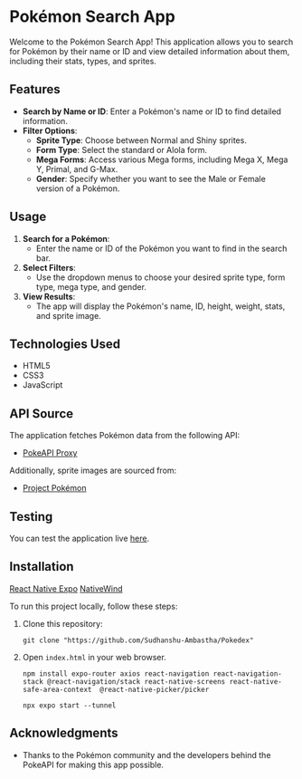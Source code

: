 # Pokémon Search App

Welcome to the Pokémon Search App! This application allows you to search for Pokémon by their name or ID and view detailed information about them, including their stats, types, and sprites.

## Features

- **Search by Name or ID**: Enter a Pokémon's name or ID to find detailed information.
- **Filter Options**:
  - **Sprite Type**: Choose between Normal and Shiny sprites.
  - **Form Type**: Select the standard or Alola form.
  - **Mega Forms**: Access various Mega forms, including Mega X, Mega Y, Primal, and G-Max.
  - **Gender**: Specify whether you want to see the Male or Female version of a Pokémon.

## Usage

1. **Search for a Pokémon**: 
   - Enter the name or ID of the Pokémon you want to find in the search bar.
2. **Select Filters**: 
   - Use the dropdown menus to choose your desired sprite type, form type, mega type, and gender.
3. **View Results**: 
   - The app will display the Pokémon's name, ID, height, weight, stats, and sprite image.

## Technologies Used

- HTML5
- CSS3
- JavaScript

## API Source

The application fetches Pokémon data from the following API:
- [PokeAPI Proxy](https://pokeapi-proxy.freecodecamp.rocks/api/pokemon/)

Additionally, sprite images are sourced from:
- [Project Pokémon](https://projectpokemon.org/home/docs/spriteindex_148/3d-models-generation-1-pok%C3%A9mon-r90/)

## Testing

You can test the application live [here](https://onecompiler.com/html/42swhnzxd).

## Installation
[React Native Expo](https://reactnative.dev/docs/environment-setup)
[NativeWind](https://www.nativewind.dev/getting-started/expo-router)

To run this project locally, follow these steps:

1. Clone this repository:
   ```
   git clone "https://github.com/Sudhanshu-Ambastha/Pokedex"
   ```
2. Open `index.html` in your web browser.   
   ```
   npm install expo-router axios react-navigation react-navigation-stack @react-navigation/stack react-native-screens react-native-safe-area-context  @react-native-picker/picker
   ```
   ```
   npx expo start --tunnel
   ```
## Acknowledgments

- Thanks to the Pokémon community and the developers behind the PokeAPI for making this app possible.